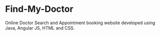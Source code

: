 # Find-My-Doctor
Online Doctor Search and Appointment booking website developed using Java, Angular JS, HTML and CSS.
